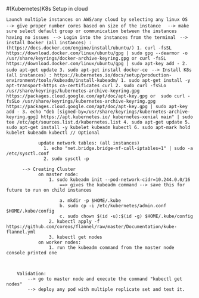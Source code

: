 #(Kubernetes)K8s Setup in cloud

`Launch multiple instances on AWS/any cloud by selecting any linux OS `
   `--> give proper number cores based on size of the instance `
    ` --> make sure select default group or communication between the instances having no issues`
       ` --> Login into the instances from the terminal`
         ` --> install Docker (all instances) : (https://docs.docker.com/engine/install/ubuntu/)
                  1. curl -fsSL https://download.docker.com/linux/ubuntu/gpg | sudo gpg --dearmor -o /usr/share/keyrings/docker-archive-keyring.gpg
                     or
                     curl -fsSL https://download.docker.com/linux/ubuntu/gpg | sudo apt-key add -
                  2. sudo apt-get update
                  3. sudo apt-get install docker-ce`
         ` --> Install K8s (all instances) : https://kubernetes.io/docs/setup/production-environment/tools/kubeadm/install-kubeadm/
                  1. sudo apt-get install -y apt-transport-https ca-certificates curl
                  2. sudo curl -fsSLo /usr/share/keyrings/kubernetes-archive-keyring.gpg https://packages.cloud.google.com/apt/doc/apt-key.gpg
                     or 
                     sudo curl -fsSLo /usr/share/keyrings/kubernetes-archive-keyring.gpg https://packages.cloud.google.com/apt/doc/apt-key.gpg | sudo apt-key add -
                  3. echo "deb [signed-by=/usr/share/keyrings/kubernetes-archive-keyring.gpg] https://apt.kubernetes.io/ kubernetes-xenial main" | sudo tee /etc/apt/sources.list.d/kubernetes.list
                  4. sudo apt-get update
                  5. sudo apt-get install -y kubelet kubeadm kubectl
                  6. sudo apt-mark hold kubelet kubeadm kubectl // Optional`
                  
                update network tables: (all instances)
                  1. echo "net.bridge.bridge-nf-call-iptables=1" | sudo -a /etc/sysctl.conf
                  2. sudo sysctl -p
                  
          --> Creating Cluster
                on master node:
                    1. sudo kubeadm init --pod-network-cidr=10.244.0.0/16 
                        ==> gives the kubeadm command --> save this for future to run on child instances

                        a. mkdir -p $HOME/.kube
                        b. sudo cp -i /etc/kubernetes/admin.conf $HOME/.kube/config
                        c. sudo chown $(id -u):$(id -g) $HOME/.kube/config
                    2. kubectl apply -f https://github.com/coreos/flannel/raw/master/Documentation/kube-flannel.yml 
                    3. kubectl get nodes
                on worker nodes:
                    1. run the kubeadm command from the master node console printed one
                    
                    
                    
        Validation:
            --> go to master node and execute the command "kubectl get nodes"
            --> deploy any pod with multiple replicate set and test it.
                  
